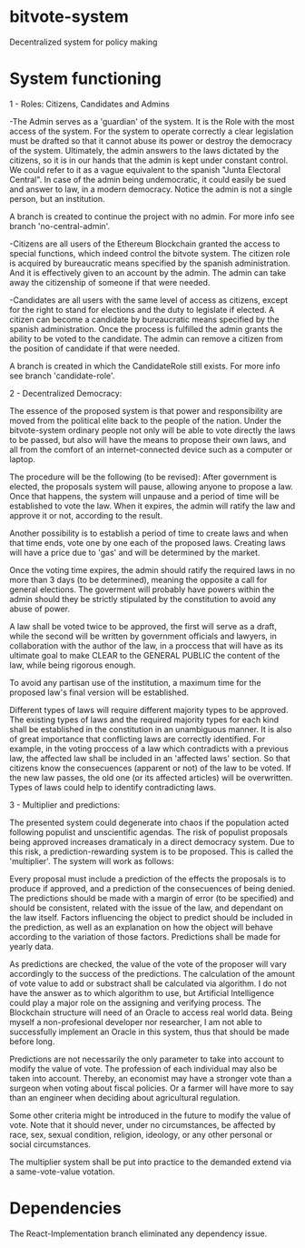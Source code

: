 # bitvote-system
Decentralized system for policy making

# System functioning
1 - Roles: Citizens, Candidates and Admins

-The Admin serves as a 'guardian' of the system. It is the Role with the most access of the system. For the system to operate correctly a clear legislation must be drafted so that it cannot abuse its power or destroy the democracy of the system. Ultimately, the admin answers to the laws dictated by the citizens, so it is in our hands that the admin is kept under constant control. We could refer to it as a vague equivalent to the spanish "Junta Electoral Central". In case of the admin being undemocratic, it could easily be sued and answer to law, in a modern democracy. Notice the admin is not a single person, but an institution.

A branch is created to continue the project with no admin. For more info see branch 'no-central-admin'.

-Citizens are all users of the Ethereum Blockchain granted the access to special functions, which indeed control the bitvote system. The citizen role is acquired by bureaucratic means specified by the spanish administration. And it is effectively given to an account by the admin. The admin can take away the citizenship of someone if that were needed.

-Candidates are all users with the same level of access as citizens, except for the right to stand for elections and the duty to legislate if elected. A citizen can become a candidate by bureaucratic means specified by the spanish administration. Once the process is fulfilled the admin grants the ability to be voted to the candidate. The admin can remove a citizen from the position of candidate if that were needed.

A branch is created in which the CandidateRole still exists. For more info see branch 'candidate-role'.

2 - Decentralized Democracy:

The essence of the proposed system is that power and responsibility are moved from the political elite back to the people of the nation. Under the bitvote-system ordinary people not only will be able to vote directly the laws to be passed, but also will have the means to propose their own laws, and all from the comfort of an internet-connected device such as a computer or laptop.

The procedure will be the following (to be revised): 
After government is elected, the proposals system will pause, allowing anyone to propose a law. Once that happens, the system will unpause and a period of time will be established to vote the law. When it expires, the admin will ratify the law and approve it or not, according to the result. 

Another possibility is to establish a period of time to create laws and when that time ends, vote one by one each of the proposed laws. Creating laws will have a price due to 'gas' and will be determined by the market.

Once the voting time expires, the admin should ratify the required laws in no more than 3 days (to be determined), meaning the opposite a call for general elections. The goverment will probably have powers within the admin should they be strictly stipulated by the constitution to avoid any abuse of power.

A law shall be voted twice to be approved, the first will serve as a draft, while the second will be written by government officials and lawyers, in collaboration with the author of the law, in a proccess that will have as its ultimate goal to make CLEAR to the GENERAL PUBLIC the content of the law, while being rigorous enough.

To avoid any partisan use of the institution, a maximum time for the proposed law's final version will be established.

Different types of laws will require different majority types to be approved. The existing types of laws and the required majority types for each kind shall be established in the constitution in an unambiguous manner. It is also of great importance that conflicting laws are correctly identified. For example, in the voting proccess of a law which contradicts with a previous law, the affected law shall be included in an 'affected laws' section. So that citizens know the consecuences (apparent or not) of the law to be voted. If the new law passes, the old one (or its affected articles) will be overwritten. Types of laws could help to identify contradicting laws.

3 - Multiplier and predictions:

The presented system could degenerate into chaos if the population acted following populist and unscientific agendas. The risk of populist proposals being approved increases dramaticaly in a direct democracy system. Due to this risk, a prediction-rewarding system is to be proposed. This is called the 'multiplier'. The system will work as follows:

Every proposal must include a prediction of the effects the proposals is to produce if approved, and a prediction of the consecuences of being denied. The predictions should be made with a margin of error (to be specified) and should be consistent, related with the issue of the law, and dependant on the law itself. Factors influencing the object to predict should be included in the prediction, as well as an explanation on how the object will behave according to the variation of those factors. Predictions shall be made for yearly data.

As predictions are checked, the value of the vote of the proposer will vary accordingly to the success of the predictions. The calculation of the amount of vote value to add or substract shall be calculated via algorithm. I do not have the answer as to which algorithm to use, but Artificial Intelligence could play a major role on the assigning and verifying process. The Blockchain structure will need of an Oracle to access real world data. Being myself a non-profesional developer nor researcher, I am not able to successfully implement an Oracle in this system, thus that should be made before long.

Predictions are not necessarily the only parameter to take into account to modify the value of vote. The profession of each individual may also be taken into account. Thereby, an economist may have a stronger vote than a surgeon when voting about fiscal policies. Or a farmer will have more to say than an engineer when deciding about agricultural regulation.

Some other criteria might be introduced in the future to modify the value of vote. Note that it should never, under no circumstances, be affected by race, sex, sexual condition, religion, ideology, or any other personal or social circumstances.

The multiplier system shall be put into practice to the demanded extend via a same-vote-value votation.

# Dependencies

The React-Implementation branch eliminated any dependency issue.